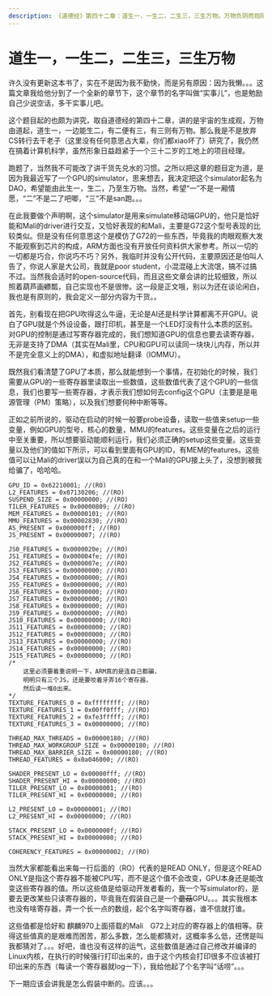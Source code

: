 ```yaml
---
description: 《道德经》第四十二章：道生一，一生二，二生三，三生万物。万物负阴而抱阳，冲气以为和。
---
```


# 道生一，一生二，二生三，三生万物

许久没有更新这本书了，实在不是因为我不勤快，而是另有原因：因为我懒。。。这篇文章我给他分到了一个全新的章节下，这个章节的名字叫做“实事儿”，也是勉励自己少说空话，多干实事儿吧。

这个题目起的也颇为讲究，取自道德经的第四十二章，讲的是宇宙的生成观，万物由道起，道生一，一边能生二，有二便有三，有三则有万物。那么我是不是放弃CS转行去干老子（这里没有任何意思占大辈，你们都xiao坏了）研究了，我仍然在搞着计算机科学，虽然形象日益趋紧于一个三十二岁的工地上的项目经理。

跑题了，当然我不可能改了讲干货先兑水的习惯。之所以把这章的题目定为道，是因为我最近写了一个GPU的simulator，思来想去，我决定把这个simulator起名为DAO，希望能由此生一，生二，乃至生万物。当然，希望“一”不是一厢情愿，“二”不是二了吧唧，“三”不是san跑。。。

在此我要做个声明啊，这个simulator是用来simulate移动端GPU的，他只是恰好能和Mali的driver进行交互，又恰好表现的和Mali，主要是G72这个型号表现的比较类似。但是没有任何意思这个是模仿了G72的一些东西，毕竟我的肉眼观察大发不能观察到芯片的构成，ARM方面也没有开放任何资料供大家参考。所以一切的一切都是巧合，你说巧不巧？另外，我临时并没有公开代码，主要原因还是怕叫人告了，你说人家是大公司，我就是poor student，小混混碰上大流氓，搞不过搞不过。当然我会适时的open-source代码，而且这些文章会讲的比较细致，所以照着葫芦画~~嫖~~瓢，自己实现也不是很惨。这一段是正文哦，别以为还在谈论闲白，我也是有原则的，我会定义一部分内容为干货。。

首先，别看现在把GPU吹得这么牛逼，无论是AI还是科学计算都离不开GPU。说白了GPU就是个外设设备，跟打印机，甚至是一个LED灯没有什么本质的区别。对GPU的控制是通过写寄存器完成的，我们想知道GPU的信息也要去读寄存器，无非是支持了DMA（其实在Mali里，CPU和GPU可以读同一块块儿内存，所以并不是完全意义上的DMA），和虚拟地址翻译（IOMMU）。

既然我们看清楚了GPU了本质，那么就能想到一个事情，在初始化的时候，我们需要从GPU的一些寄存器里读取出一些数值，这些数值代表了这个GPU的一些信息，我们也要写一些寄存器，才表示我们想如何去config这个GPU（主要是是电源管理（PM）策略），以及我们想要何种中断等等。

正如之前所说的，驱动在启动的时候一般要probe设备，读取一些值来setup一些变量，例如GPU的型号，核心的数量，MMU的features。这些变量在之后的运行中至关重要，所以想要驱动能顺利运行，我们必须正确的setup这些变量。这些变量以及他们的值如下所示，可以看到里面有GPU的ID，有MEM的features。这些值可以让Mali的driver误以为自己真的在和一个Mali的GPU接上头了，没想到被我给骗了，哈哈哈。



```text
GPU_ID = 0x62210001; //(RO)
L2_FEATURES = 0x07130206; //(RO)
SUSPEND_SIZE = 0x00000000; //(RO)
TILER_FEATURES = 0x00000809; //(RO)
MEM_FEATURES = 0x00000101; //(RO)
MMU_FEATURES = 0x00002830; //(RO)
AS_PRESENT = 0x000000ff; //(RO)
JS_PRESENT = 0x00000007; //(RO)

JS0_FEATURES = 0x0000020e; //(RO)
JS1_FEATURES = 0x000004fe; //(RO)
JS2_FEATURES = 0x0000007e; //(RO)
JS3_FEATURES = 0x00000000; //(RO)
JS4_FEATURES = 0x00000000; //(RO)
JS5_FEATURES = 0x00000000; //(RO)
JS6_FEATURES = 0x00000000; //(RO)
JS7_FEATURES = 0x00000000; //(RO)
JS8_FEATURES = 0x00000000; //(RO)
JS9_FEATURES = 0x00000000; //(RO)
JS10_FEATURES = 0x00000000; //(RO)
JS11_FEATURES = 0x00000000; //(RO)
JS12_FEATURES = 0x00000000; //(RO)
JS13_FEATURES = 0x00000000; //(RO)
JS14_FEATURES = 0x00000000; //(RO)
JS15_FEATURES = 0x00000000; //(RO)
/*
    这里必须要着重说明一下，ARM真的是连自己都骗，
    明明只有三个JS，还是要咬着牙弄16个寄存器，
    然后读一堆0出来。
*/
TEXTURE_FEATURES_0 = 0xffffffff; //(RO)
TEXTURE_FEATURES_1 = 0x00ff0fff; //(RO)
TEXTURE_FEATURES_2 = 0xfe3fffff; //(RO)
TEXTURE_FEATURES_3 = 0x00000000; //(RO)

THREAD_MAX_THREADS = 0x00000180; //(RO)
THREAD_MAX_WORKGROUP_SIZE = 0x00000180; //(RO)
THREAD_MAX_BARRIER_SIZE = 0x00000180; //(RO)
THREAD_FEATURES = 0x0a046000; //(RO)

SHADER_PRESENT_LO = 0x00000fff; //(RO)
SHADER_PRESENT_HI = 0x00000000; //(RO)
TILER_PRESENT_LO = 0x00000001; //(RO)
TILER_PRESENT_HI = 0x00000000; //(RO)

L2_PRESENT_LO = 0x00000001; //(RO)
L2_PRESENT_HI = 0x00000000; //(RO)

STACK_PRESENT_LO = 0x0000000f; //(RO)
STACK_PRESENT_HI = 0x00000000; //(RO)

COHERENCY_FEATURES = 0x00000002; //(RO) 
```

当然大家都能看出来每一行后面的（RO）代表的是READ ONLY，但是这个READ ONLY是指这个寄存器不能被CPU写，而不是这个值不会改变，GPU本身还是能改变这些寄存器的值。所以这些值是给驱动开发者看的，我一个写simulator的，是要去更改某些只读寄存器的，毕竟我在假装自己是一个~~蘑菇~~GPU。。。其实我根本也没有啥寄存器，弄一个长一点的数组，起个名字叫寄存器，谁不信就打谁。

这些值都是恰好和 麒麟970上面搭载的Mali　G72上对应的寄存器上的值相等。获得这些值真的是艰难而困苦，那么多数，怎么能都猜对，这概率多么低，还愣是叫我都猜对了。。。好吧，谁也没有这样的运气，这些数值是通过自己修改并编译的Linux内核，在执行的时候强行打印出来的，由于这个内核会打印很多不应该被打印出来的东西（每读一个寄存器就log一下），我给他起了个名字叫“话唠”。。。

下一期应该会讲我是怎么假装中断的。应该。。。





































